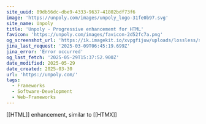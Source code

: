 ```yaml
---
site_uuid: 89db56dc-dbe9-4333-9637-41802bdf73f6
image: 'https://unpoly.com/images/unpoly_logo-31fe0b97.svg'
site_name: Unpoly
title: 'Unpoly - Progressive enhancement for HTML'
favicon: 'https://unpoly.com/images/favicon-2d52fc7a.png'
og_screenshot_url: 'https://ik.imagekit.io/xvpgfijuw/uploads/lossless/screenshots/20250529_Unpoly_og_screenshot.jpeg'
jina_last_request: '2025-03-09T06:45:19.699Z'
jina_error: 'Error occurred'
og_last_fetch: '2025-05-29T15:37:52.900Z'
date_modified: 2025-05-29
date_created: 2025-03-30
url: 'https://unpoly.com/'
tags:
  - Frameworks
  - Software-Development
  - Web-Frameworks
---
```


[[HTML]] enhancement, similar to [[HTMX]]